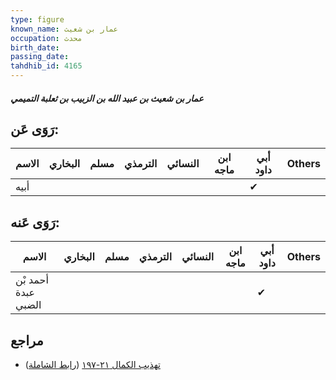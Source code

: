 ```yaml
---
type: figure
known_name: عمار بن شعيث
occupation: محدث
birth_date:
passing_date:
tahdhib_id: 4165
---
```

##### عمار بن شعيث بن عبيد الله بن الزبيب بن ثعلبة التميمي

## رَوَى عَن:
| الاسم | البخاري | مسلم | الترمذي | النسائي | ابن ماجه | أبي داود | Others |
| ----- | ------- | ---- | ------- | ------- | -------- | -------- | ------ |
| أبيه  |         |      |         |         |          | ✔        |        |
## رَوَى عَنه:
| الاسم               | البخاري | مسلم | الترمذي | النسائي | ابن ماجه | أبي داود | Others |
| ------------------- | ------- | ---- | ------- | ------- | -------- | -------- | ------ |
| أحمد بْن عبدة الضبي |         |      |         |         |          | ✔        |        |
## مراجع
- [تهذيب الكمال ٢١-١٩٧](obsidian://open?vault=Tahdhib-al-Kamal&file=Figures/٤١٦٥-عمار%20بن%20شعيث%20بن%20عبيد%20الله%20بن%20الزبيب%20بن%20ثعلبة%20التميمي) ([رابط الشاملة](https://shamela.ws/book/3722/10844))